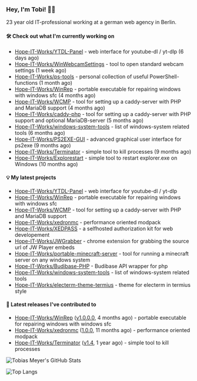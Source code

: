 ### Hey, I'm Tobi! 👋🏻
23 year old IT-professional working at a german web agency in Berlin.

#### 🛠 Check out what I'm currently working on

- [Hope-IT-Works/YTDL-Panel](https://github.com/Hope-IT-Works/YTDL-Panel) - web interface for youtube-dl / yt-dlp (6 days ago)
- [Hope-IT-Works/WinWebcamSettings](https://github.com/Hope-IT-Works/WinWebcamSettings) - tool to open standard webcam settings (1 week ago)
- [Hope-IT-Works/ps-tools](https://github.com/Hope-IT-Works/ps-tools) - personal collection of useful PowerShell-functions (1 month ago)
- [Hope-IT-Works/WinRep](https://github.com/Hope-IT-Works/WinRep) - portable executable for repairing windows with windows sfc (4 months ago)
- [Hope-IT-Works/WCMP](https://github.com/Hope-IT-Works/WCMP) - tool for setting up a caddy-server with PHP and MariaDB support (4 months ago)
- [Hope-IT-Works/caddy-php](https://github.com/Hope-IT-Works/caddy-php) - tool for setting up a caddy-server with PHP support and optional MariaDB-server (5 months ago)
- [Hope-IT-Works/windows-system-tools](https://github.com/Hope-IT-Works/windows-system-tools) - list of windows-system related tools (6 months ago)
- [Hope-IT-Works/PS2EXE-GUI](https://github.com/Hope-IT-Works/PS2EXE-GUI) - advanced graphical user interface for ps2exe (9 months ago)
- [Hope-IT-Works/Terminator](https://github.com/Hope-IT-Works/Terminator) - simple tool to kill processes (9 months ago)
- [Hope-IT-Works/Explorestart](https://github.com/Hope-IT-Works/Explorestart) - simple tool to restart explorer.exe on Windows (10 months ago)

#### 💡 My latest projects

- [Hope-IT-Works/YTDL-Panel](https://github.com/Hope-IT-Works/YTDL-Panel) - web interface for youtube-dl / yt-dlp
- [Hope-IT-Works/WinRep](https://github.com/Hope-IT-Works/WinRep) - portable executable for repairing windows with windows sfc
- [Hope-IT-Works/WCMP](https://github.com/Hope-IT-Works/WCMP) - tool for setting up a caddy-server with PHP and MariaDB support
- [Hope-IT-Works/xedronmc](https://github.com/Hope-IT-Works/xedronmc) - performance oriented modpack
- [Hope-IT-Works/XEDPASS](https://github.com/Hope-IT-Works/XEDPASS) - a selfhosted authorization kit for web developement
- [Hope-IT-Works/JWGrabber](https://github.com/Hope-IT-Works/JWGrabber) - chrome extension for grabbing the source url of JW Player embeds
- [Hope-IT-Works/portable-minecraft-server](https://github.com/Hope-IT-Works/portable-minecraft-server) - tool for running a minecraft server on any windows system
- [Hope-IT-Works/Budibase-PHP](https://github.com/Hope-IT-Works/Budibase-PHP) - Budibase API wrapper for php
- [Hope-IT-Works/windows-system-tools](https://github.com/Hope-IT-Works/windows-system-tools) - list of windows-system related tools
- [Hope-IT-Works/electerm-theme-termius](https://github.com/Hope-IT-Works/electerm-theme-termius) - theme for electerm in termius style

#### 🎉 Latest releases I've contributed to

- [Hope-IT-Works/WinRep](https://github.com/Hope-IT-Works/WinRep) ([v1.0.0.0](https://github.com/Hope-IT-Works/WinRep/releases/tag/v1.0.0.0), 4 months ago) - portable executable for repairing windows with windows sfc
- [Hope-IT-Works/xedronmc](https://github.com/Hope-IT-Works/xedronmc) ([1.0.0](https://github.com/Hope-IT-Works/xedronmc/releases/tag/1.0.0), 11 months ago) - performance oriented modpack
- [Hope-IT-Works/Terminator](https://github.com/Hope-IT-Works/Terminator) ([v1.4](https://github.com/Hope-IT-Works/Terminator/releases/tag/v1.4), 1 year ago) - simple tool to kill processes

![Tobias Meyer's GitHub Stats](https://github-readme-stats.vercel.app/api?username=Hope-IT-Works&show_icons=true&theme=dark&include_all_commits=true&bg_color=1e1e1e&icon_color=00ff00&text_color=c3c3c3)

![Top Langs](https://github-readme-stats.vercel.app/api/top-langs/?username=Hope-IT-Works&show_icons=true&theme=dark&include_all_commits=true&bg_color=1e1e1e&icon_color=00ff00&text_color=c3c3c3)
